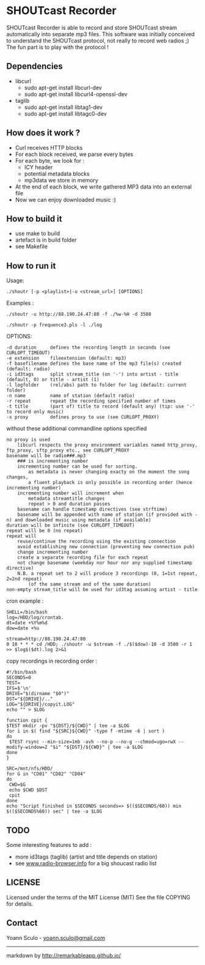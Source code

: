 SHOUTcast Recorder
==================

SHOUTcast Recorder is able to record and store SHOUTcast stream automatically into separate mp3 files. This software was initially conceived to understand the SHOUTcast protocol, not really to record web radios ;) The fun part is to play with the protocol !

Dependencies
------------

- libcurl
	- sudo apt-get install libcurl-dev
	- sudo apt-get install libcurl4-openssl-dev
- taglib
	- sudo apt-get install libtag1-dev
	- sudo apt-get install libtagc0-dev
 

How does it work ?
------------------

- Curl receives HTTP blocks
- For each block received, we parse every bytes
- For each byte, we look for :
	- ICY header
	- potential metadata blocks
	- mp3data we store in memory
- At the end of each block, we write gathered MP3 data into an external file
- Now we can enjoy downloaded music :)

How to build it
---------------

- use make to build
- artefact is in build folder
- see Makefile

How to run it
-------------

Usage:

	./shoutr [-p <playlist>|-u <stream_url>] [OPTIONS]

Examples :

	./shoutr -u http://88.190.24.47:80 -f ./%w-%H -d 3580

	./shoutr -p frequence3.pls -l ./log

OPTIONS:

	-d duration		defines the recording length in seconds (see CURLOPT_TIMEOUT)
	-e extension	fileextension (default: mp3)
	-f basefilename	defines the base name of the mp3 file(s) created (default: radio)
	-i id3tags		split stream_title (on '-') into artist - title (default, 0) or title - artist (1)
	-l logfolder	(rel/abs) path to folder for log (default: current folder)
	-n name			name of station (default radio)
	-r repeat		repeat the recording specified number of times
	-t title		(part of) title to record (default any) (tip: use '-' to record only music)
	-x proxy		defines proxy to use (see CURLOPT_PROXY)

without these additional commandline options specified

	no proxy is used 
		libcurl respects the proxy environment variables named http_proxy, ftp_proxy, sftp_proxy etc., see CURLOPT_PROXY
	basename will be radio###.mp3 
		### is incrementing number
		incrementing number can be used for sorting. 
			as metadata is never changing exacty on the moment the song changes,
			a fluent playback is only possible in recording order (hence incrementing number)
		incrementing number will increment when
			metadata streamtitle changes
			repeat > 0 and duration passes
		basename can handle timestamp directives (see strftime)
		basename will be appended with name of station (if provided with -n) and downloaded music using metadata (if available)
	duration will be infinite (see CURLOPT_TIMEOUT)
	repeat will be 0 (no repeat)
	repeat will 
		reuse/continue the recording using the existing connection
		avoid establishing new connection (preventing new connection pub)
		change incrementing number
		create a separate recording file for each repeat
		not change basename (weekday nor hour nor any supplied timestamp directive)
		N.B. a repeat set to 2 will produce 3 recordings (0, 1=1st repeat, 2=2nd repeat)
			(of the same stream and of the same duration)
	non-empty stream_title will be used for id3tag assuming artist - title


cron example :

	SHELL=/bin/bash
	log=/HDD/log/crontab.
	dt=date +%Y%m%d
	dow=date +%u
	
	stream=http://88.190.24.47:80
	0 10 * * * cd /HDD; ./shoutr -u $stream -f ./$($dow)-10 -d 3580 -r 1 >> $log$($dt).log 2>&1


copy recordings in recording order :

	
	#!/bin/bash
	SECONDS=0
	TEST=
	IFS=$'\n'
	DRIVE="$(dirname "$0")"
	DST="${DRIVE}/.."
	LOG="${DRIVE}/copyit.LOG"
	echo "" > $LOG
	
	function cpit {
	$TEST mkdir -pv "${DST}/${CWD}" | tee -a $LOG
	for i in $( find "${SRC}${CWD}" -type f -mtime -6 | sort )
	do 
	 $TEST rsync --min-size=1mb -avh --no-p --no-g --chmod=ugo=rwX --modify-window=2 "$i" "${DST}/${CWD}" | tee -a $LOG
	done
	}
	
	SRC=/mnt/nfs/HDD/
	for G in "CD01" "CD02" "CD04" 
	do
	 CWD=$G
	 echo $CWD $DST
	 cpit
	done
	echo "Script finished in $SECONDS seconds=> $(($SECONDS/60)) min $(($SECONDS%60)) sec" | tee -a $LOG
	
TODO
----

Some interesting features to add :

- more id3tags (taglib) (artist and title depends on station)
- see www.radio-browser.info for a big shoucast radio list 


LICENSE
-------

Licensed under the terms of the MIT License (MIT)
See the file COPYING for details.

Contact
-------
Yoann Sculo - <yoann.sculo@gmail.com>

------
markdown by http://remarkableapp.github.io/
